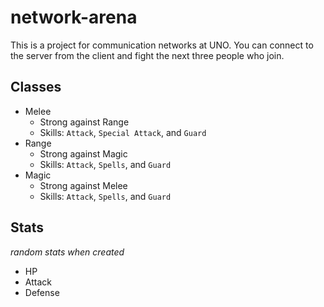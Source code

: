 # network-arena
This is a project for communication networks at UNO. You can connect to the server from the client and fight the next three people who join.

## Classes
* Melee
  * Strong against Range
  * Skills: `Attack`, `Special Attack`, and `Guard`
* Range
  * Strong against Magic
  * Skills: `Attack`, `Spells`, and `Guard`
* Magic
  * Strong against Melee
  * Skills: `Attack`, `Spells`, and `Guard`

## Stats
*random stats when created*
* HP
* Attack
* Defense
